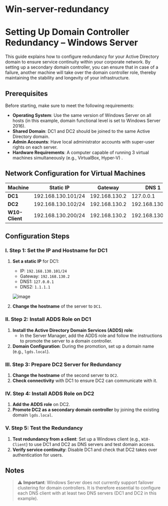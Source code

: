 # Win-server-redundancy

# Setting Up Domain Controller Redundancy – Windows Server

This guide explains how to configure redundancy for your Active Directory domain to ensure service continuity within your corporate network. By setting up a secondary domain controller, you can ensure that in case of a failure, another machine will take over the domain controller role, thereby maintaining the stability and longevity of your infrastructure.

## Prerequisites

Before starting, make sure to meet the following requirements:

- **Operating System**: Use the same version of Windows Server on all hosts (in this example, domain functional level is set to Windows Server 2016).
- **Shared Domain**: DC1 and DC2 should be joined to the same Active Directory domain.
- **Admin Accounts**: Have local administrator accounts with super-user rights on each server.
- **Hardware Requirements**: A computer capable of running 3 virtual machines simultaneously (e.g., VirtualBox, Hyper-V) .

## Network Configuration for Virtual Machines

| Machine       | Static IP           | Gateway        | DNS 1            | DNS 2            |
|---------------|---------------------|----------------|-------------------|-------------------|
| **DC1**       | 192.168.130.101/24  | 192.168.130.2  | 127.0.0.1        | 192.168.130.102  |
| **DC2**       | 192.168.130.102/24  | 192.168.130.2  | 192.168.130.101  | 127.0.0.1        |
| **W10-Client**| 192.168.130.200/24  | 192.168.130.2  | 192.168.130.101  | 192.168.130.102  |

## Configuration Steps

### I. Step 1: Set the IP and Hostname for DC1
1. **Set a static IP** for DC1:
    - IP: `192.168.130.101/24`
    - Gateway: `192.168.130.2`
    - DNS1: `127.0.0.1`
    - DNS2: `1.1.1.1`
  
   ![image](https://github.com/user-attachments/assets/bbae1002-1585-4c17-a79a-067d9f97997b)


2. **Change the hostname** of the server to `DC1`.

### II. Step 2: Install ADDS Role on DC1
1. **Install the Active Directory Domain Services (ADDS) role**:
   - In the Server Manager, add the ADDS role and follow the instructions to promote the server to a domain controller.
2. **Domain Configuration**: During the promotion, set up a domain name (e.g., `lgds.local`).

### III. Step 3: Prepare DC2 Server for Redundancy
1. **Change the hostname** of the second server to `DC2`.
2. **Check connectivity** with DC1 to ensure DC2 can communicate with it.

### IV. Step 4: Install ADDS Role on DC2
1. **Add the ADDS role** on DC2.
2. **Promote DC2 as a secondary domain controller** by joining the existing domain `lgds.local`.

### V. Step 5: Test the Redundancy
1. **Test redundancy from a client**: Set up a Windows client (e.g., `W10-Client`) to use DC1 and DC2 as DNS servers and test domain access.
2. **Verify service continuity**: Disable DC1 and check that DC2 takes over authentication for users.

## Notes

> ⚠️ **Important**: Windows Server does not currently support failover clustering for domain controllers. It is therefore essential to configure each DNS client with at least two DNS servers (DC1 and DC2 in this example).
